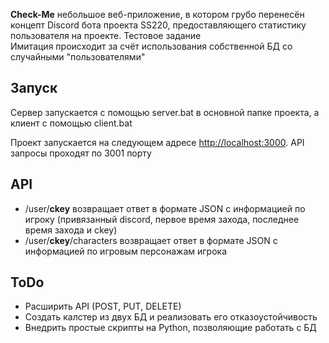**Check-Me** небольшое веб-приложение, в котором грубо перенесён концепт Discord бота проекта SS220, предоставляющего статистику пользователя на проекте. Тестовое задание </br>
Имитация происходит за счёт использования собственной БД со случайными "пользователями"

## Запуск

Сервер запускается с помощью server.bat в основной папке проекта, а клиент с помощью client.bat

Проект запускается на следующем адресе [http://localhost:3000](http://localhost:3000). API запросы проходят по 3001 порту

## API

- /user/**ckey** возвращает ответ в формате JSON с информацией по игроку (привязанный discord, первое время захода, последнее время захода и ckey) 
- /user/**ckey**/characters возвращает ответ в формате JSON с информацией по игровым персонажам игрока 

## ToDo

- Расширить API (POST, PUT, DELETE)
- Создать калстер из двух БД и реализовать его отказоустойчивость
- Внедрить простые скрипты на Python, позволяющие работать с БД
